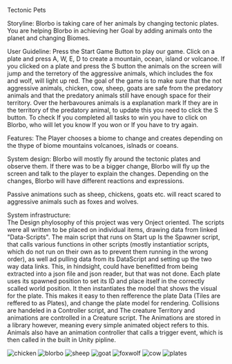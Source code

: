 Tectonic Pets

Storyline: Blorbo is taking care of her animals by changing tectonic plates. You are helping Blorbo in achieving her Goal by adding animals onto the planet and changing Biomes.   

User Guideline:
Press the Start Game Button to play our game. Click on a plate and press A, W, E, D to create a mountain, ocean, island or volcanoe. If you clicked on a plate and press the S button the animals on the screen will jump and the terretory of the aggressive animals, which includes the fox and wolf, will light up red. The goal of the game is to make sure that the not aggressive animals, chicken, cow, sheep, goats are safe from the predatory animals and that the predatory animals still have enough space for their territory.
Over the herbavoures animals is a explanation mark If they are in the territory of the predatory animal, to update this you need to click the S button. To check If you completed all tasks to win you have to click on Blorbo, who will let you know If you won or If you have to try again.

Features: The Player chooses a biome to change and creates depending on the thype of biome mountains volcanoes, islnads or coeans.

System design: Blorbo will mostly fly around the tectonic plates and observe them. If there was to be a bigger change, Blorbo will fly up the screen and talk to the player to explain the changes. Depending on the changes, Blorbo will have different reactions and expressions.  

Passive animations such as sheep, chickens, goats etc. will react scared to aggressive animals such as foxes and wolves.  

System infrastructure:  
The Design phylosophy of this project was very Onject oriented. The scripts were all written to be placed on individual items, drawing data from linked "Data-Scripts". 
The main script that runs on Start up Is the Spawner script, that calls various functions in other scripts (mostly instantiatior scripts, which do not run on their own as to prevent them running in the wrong order), as well ad pulling data from its DataScript and setting up the two way data links. This, in hindsight, could have benefitted from being extracted into a json file and json reader, but that was not done.
Each plate uses its spawned position to set its ID and place itself in the correctly scalled world position. It then instantiates the model that shows the visual for the plate. This makes it easy to then refference the plate Data (Tiles are reffered to as Plates), and change the plate model for rendering. 
Collisions are handeled in a Controller script, and The creature Territory and animations are controlled in a Creature script. The Animations are stored in a library however, meaning every simple animated object refers to this.
Animals also have an animation controller that calls a trigger event, which is then called in the built in Unity pipline.

![chicken](https://github.com/user-attachments/assets/3c4384c2-05a3-4efb-82d8-417109fafd26)
![blorbo](https://github.com/user-attachments/assets/b9b26d6b-fb17-4af9-9c73-1034d8887685)
![sheep](https://github.com/user-attachments/assets/3bc41344-9bc2-4492-ac74-8cd1e3b1b514)
![goat](https://github.com/user-attachments/assets/26a4c85e-058a-4992-8866-de901dc9b9cf)
![foxwolf](https://github.com/user-attachments/assets/61e29154-c920-4cc5-b95e-ad02d07e9302)
![cow](https://github.com/user-attachments/assets/9a1e7cd9-e0ba-47a9-b3be-2e0682e9b706)
![plates](https://github.com/user-attachments/assets/cc8c0335-fbae-4df5-b3ba-45f8d3c0f1d1)

